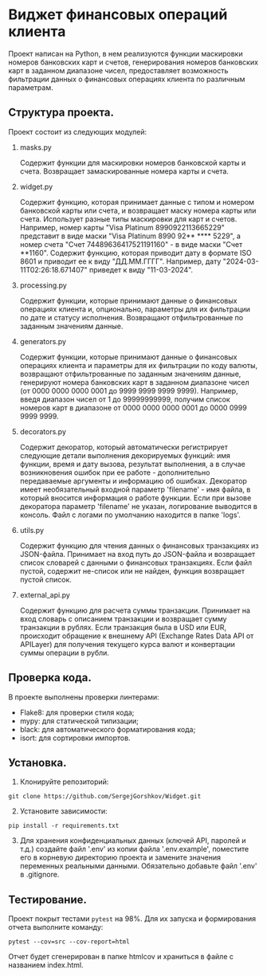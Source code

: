 # Виджет финансовых операций клиента

Проект написан на Python, в нем реализуются функции маскировки номеров банковских карт и счетов, генерирования номеров 
банковских карт в заданном диапазоне чисел, предоставляет 
возможность фильтрации данных о финансовых операциях клиента по различным параметрам.

## Структура проекта.

Проект состоит из следующих модулей:

1. masks.py

   Содержит функции для маскировки номеров банковской карты и счета. 
   Возвращает замаскированные номера карты и счета.
   
2. widget.py

   Содержит функцию, которая принимает данные с типом и номером банковской карты или счета, 
   и возвращает маску номера карты или счета. Использует разные типы маскировки для карт и счетов.
   Например, номер карты "Visa Platinum 8990922113665229" представит в виде маски "Visa Platinum 8990 92** **** 5229",
   а номер счета "Счет 74489636417521191160" - в виде маски "Счет **1160".
   Содержит функцию, которая приводит дату в формате ISO 8601 и приводит ее к виду "ДД.ММ.ГГГГ". 
   Например, дату "2024-03-11T02:26:18.671407" приведет к виду "11-03-2024".

3. processing.py

   Содержит функции, которые принимают данные о финансовых операциях клиента и, опционально, параметры для их 
   фильтрации по дате и статусу исполнения.
   Возвращают отфильтрованные по заданным значениям данные.

4. generators.py

   Содержит функции, которые принимают данные о финансовых операциях клиента и параметры для их 
   фильтрации по коду валюты, возвращают отфильтрованные по заданным значениям данные, генерируют номера 
   банковских карт в заданном диапазоне чисел (от 0000 0000 0000 0001 до 9999 9999 9999 9999). 
   Например, введя диапазон чисел от 1 до 99999999999, получим список номеров карт в диапазоне от 0000 0000 0000 0001 
   до 0000 0999 9999 9999.

5. decorators.py

   Содержит декоратор, который автоматически регистрирует следующие детали выполнения декорируемых функций: 
   имя функции, время и дату вызова, результат выполнения, а в случае возникновения ошибок при ее работе - 
   дополнительно передаваемые аргументы и информацию об ошибках.
   Декоратор имеет необязательный входной параметр 'filename' - имя файла, в который вносится информация
   о работе функции. Если при вызове декоратора параметр 'filename' не указан, логирование выводится в консоль.
   Файл с логами по умолчанию находится в папке 'logs'.

6. utils.py

   Содержит функцию для чтения данных о финансовых транзакциях из JSON-файла.
   Принимает на вход путь до JSON-файла и возвращает список словарей с данными о финансовых транзакциях.
   Если файл пустой, содержит не-список или не найден, функция возвращает пустой список.

7. external_api.py

   Содержит функцию для расчета суммы транзакции. 
   Принимает на вход словарь с описанием транзакции и возвращает сумму транзакции в рублях.
   Если транзакция была в USD или EUR, происходит обращение к внешнему API (Exchange Rates Data API от APILayer)
   для получения текущего курса валют и конвертации суммы операции в рубли.

  
## Проверка кода.

В проекте выполнены проверки линтерами:
- Flake8: для проверки стиля кода;
- mypy: для статической типизации;
- black: для автоматического форматирования кода;
- isort: для сортировки импортов.

## Установка.

1. Клонируйте репозиторий:
```
git clone https://github.com/SergejGorshkov/Widget.git
```
2. Установите зависимости:
```
pip install -r requirements.txt
```
3. Для хранения конфиденциальных данных (ключей API, паролей и т.д.) создайте файл 
'.env' из копии файла '.env.example', поместите его в корневую директорию проекта
и замените значения переменных реальными данными. 
Обязательно добавьте файл '.env' в .gitignore.

## Тестирование.

Проект покрыт тестами `pytest` на 98%. 
Для их запуска и формирования отчета выполните команду: 
```
pytest --cov=src --cov-report=html
```
Отчет будет сгенерирован в папке htmlcov и храниться в файле с названием 
index.html.


